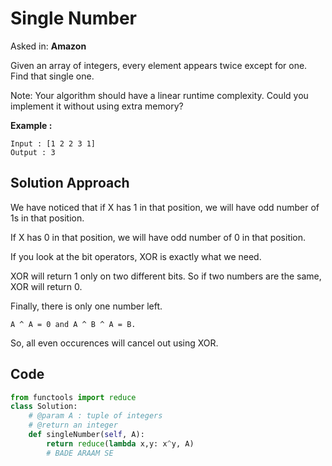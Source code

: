 # Single Number

Asked in: **Amazon**

Given an array of integers, every element appears twice except for one. Find that single one.

Note: Your algorithm should have a linear runtime complexity. Could you implement it without using extra memory?

**Example :**

```
Input : [1 2 2 3 1]
Output : 3
```

## Solution Approach

We have noticed that if X has 1 in that position, we will have odd number of 1s in that position.

If X has 0 in that position, we will have odd number of 0 in that position.

If you look at the bit operators, XOR is exactly what we need.

XOR will return 1 only on two different bits. So if two numbers are the same, XOR will return 0.

Finally, there is only one number left.

`A ^ A = 0 and A ^ B ^ A = B.`

So, all even occurences will cancel out using XOR.

## Code

```py
from functools import reduce
class Solution:
    # @param A : tuple of integers
    # @return an integer
    def singleNumber(self, A):
        return reduce(lambda x,y: x^y, A)
        # BADE ARAAM SE
```
